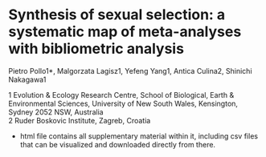 # Synthesis of sexual selection: a systematic map of meta-analyses with bibliometric analysis
Pietro Pollo1*, Malgorzata Lagisz1, Yefeng Yang1, Antica Culina2, Shinichi Nakagawa1  
  
1 Evolution & Ecology Research Centre, School of Biological, Earth & Environmental Sciences, University of New South Wales, Kensington, Sydney 2052 NSW, Australia  
2 Ruder Boskovic Institute, Zagreb, Croatia  

- html file contains all supplementary material within it, including csv files that can be visualized and downloaded directly from there.
